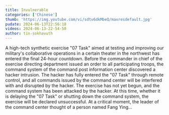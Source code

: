 ```yaml
---
title: Invulnerable 
categories: ['Chinese']
thumb: 'https://img.youtube.com/vi/sdtv6dkMbeQ/maxresdefault.jpg'
pudate: 2024-06-13T22:56:18
videos: 2024-06-13-22-54-50
author: tin-sokhavuth
---
```

A high-tech synthetic exercise "07 Task" aimed at testing and improving our military's collaborative operations in a certain theater in the northwest has entered the final 24-hour countdown. Before the commander in chief of the exercise directing department issued an order to all participating troops, the command system of the command post information center discovered a hacker intrusion. The hacker has fully entered the "07 Task" through remote control, and all commands issued by the command center will be interfered with and disrupted by the hacker. The exercise has not yet begun, and the command system has been attacked by the hacker. At this time, whether it is delaying the "07 Task" or shutting down the command system, the exercise will be declared unsuccessful. At a critical moment, the leader of the command center thought of a person named Fang Ying...
